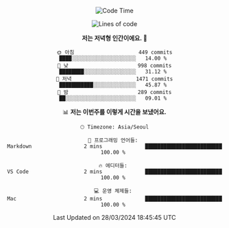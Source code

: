 <div align='center'>
 
<!--START_SECTION:waka-->
![Code Time](http://img.shields.io/badge/Code%20Time-3%2C466%20hrs%2059%20mins-blue)

![Lines of code](https://img.shields.io/badge/%EC%A0%80%EB%8A%94%20%EC%97%AC%ED%83%9C%EA%B9%8C%EC%A7%80%20-2.0%20million%20%EC%A4%84%EC%9D%98%20%EC%BD%94%EB%93%9C%EB%A5%BC%20%EC%9E%91%EC%84%B1%ED%96%88%EC%96%B4%EC%9A%94.-blue)

**저는 저녁형 인간이에요. 🦉** 

```text
🌞 아침                     449 commits         ████░░░░░░░░░░░░░░░░░░░░░   14.00 % 
🌆 낮　                     998 commits         ████████░░░░░░░░░░░░░░░░░   31.12 % 
🌃 저녁                     1471 commits        ███████████░░░░░░░░░░░░░░   45.87 % 
🌙 밤　                     289 commits         ██░░░░░░░░░░░░░░░░░░░░░░░   09.01 % 
```


📊 **저는 이번주를 이렇게 시간을 보냈어요.** 

```text
🕑︎ Timezone: Asia/Seoul

💬 프로그래밍 언어들: 
Markdown                 2 mins              █████████████████████████   100.00 % 

🔥 에디터들: 
VS Code                  2 mins              █████████████████████████   100.00 % 

💻 운영 체제들: 
Mac                      2 mins              █████████████████████████   100.00 % 
```


 Last Updated on 28/03/2024 18:45:45 UTC
<!--END_SECTION:waka-->
 </div>
<!---
Emewjin/Emewjin is a ✨ special ✨ repository because its `README.md` (this file) appears on your GitHub profile.
You can click the Preview link to take a look at your changes.
--->
